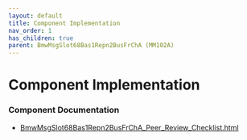 ```yaml
---
layout: default
title: Component Implementation
nav_order: 1
has_children: true
parent: BmwMsgSlot68Bas1Repn2BusFrChA (MM102A)
---
```

# Component Implementation
### Component Documentation

- [BmwMsgSlot68Bas1Repn2BusFrChA_Peer_Review_Checklist.html](doc/BmwMsgSlot68Bas1Repn2BusFrChA_Peer_Review_Checklist.html)

